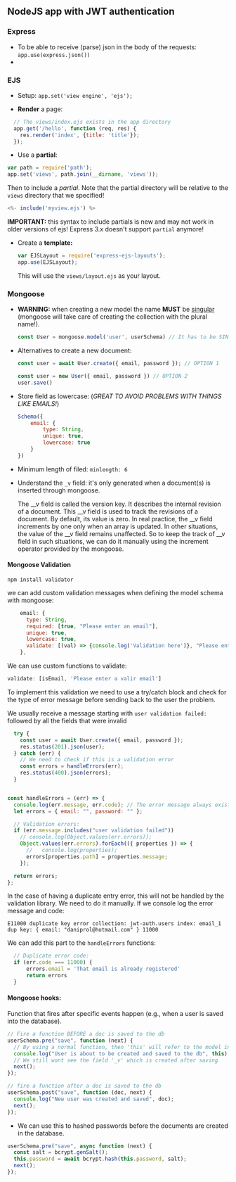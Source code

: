 ## NodeJS app with JWT authentication

### Express

* To be able to receive (parse) json in the body of the requests: `app.use(express.json())`
* 

### EJS

* Setup: `app.set('view engine', 'ejs');`

* **Render** a page:

```js
  // The views/index.ejs exists in the app directory
  app.get('/hello', function (req, res) {
    res.render('index', {title: 'title'});
  });
```

* Use a **partial**:

```js
var path = require('path');
app.set('views', path.join(__dirname, 'views')); 
```

Then to include a *partial*. Note that the partial directory will be relative to the `views` directory that we specified!

```js
<%- include('myview.ejs') %>
```

**IMPORTANT:** this syntax to include partials is new and may not work in older versions of ejs! Express 3.x doesn't support `partial` anymore!

* Create a **template:**

  ```js
  var EJSLayout = require('express-ejs-layouts');
  app.use(EJSLayout);
  ```

  This will use the `views/layout.ejs` as your layout.

### Mongoose

* **WARNING:** when creating a new model the name **MUST** be <u>singular</u> (mongoose will take care of creating the collection with the plural name!).

  ```js
  const User = mongoose.model('user', userSchema) // It has to be SINGULAR!!!
  ```

* Alternatives to create a new document:

  ```js
  const user = await User.create({ email, password }); // OPTION 1
  
  const user = new User({ email, password }) // OPTION 2
  user.save()
  ```

  

* Store field as lowercase: (*GREAT TO AVOID PROBLEMS WITH THINGS LIKE EMAILS!*)

  ```js
  Schema({
      email: {
          type: String,
          unique: true,
          lowercase: true
      }
  })
  ```

* Minimum length of filed: `minlength: 6`

* Understand the `_v` field: it's only generated when a document(s) is inserted through mongoose.

  The __v field is called the version key. It describes the internal  revision of a document. This __v field is used to track the revisions of a document. By default, its value is zero. In real practice, the __v  field increments by one only when an array is updated. In other  situations, the value of the __v field remains unaffected. So to keep  the track of __v field in such situations, we can do it manually using  the increment operator provided by the mongoose.

#### Mongoose Validation

```shell
npm install validator
```



 we can add custom validation messages when defining the model schema with mongoose:

```js
    email: {
      type: String,
      required: [true, "Please enter an email"],
      unique: true,
      lowercase: true,
      validate: [(val) => {console.log('Validation here')}, "Please enter a valid email"],
    },

```

We can use custom functions to validate:

```js
validate: [isEmail, 'Please enter a valir email']
```

To implement this validation we need to use a try/catch block and check for the type of error message before sending back to the user the problem.

We usually receive a message starting with `user validation failed: ` followed by all the fields that were invalid

```js
  try {
    const user = await User.create({ email, password });
    res.status(201).json(user);
  } catch (err) {
    // We need to check if this is a validation error
    const errors = handleErrors(err);
    res.status(400).json(errors);
  }


const handleErrors = (err) => {
  console.log(err.message, err.code); // The error message always exists, but the error code it doesn't always exist!
  let errors = { email: "", password: "" };

  // Validation errors:
  if (err.message.includes("user validation failed"))
    // console.log(Object.values(err.errors));
    Object.values(err.errors).forEach(({ properties }) => {
      //   console.log(properties);
      errors[properties.path] = properties.message;
    });

  return errors;
};

```

In the case of having a duplicate entry error, this will not be handled by the validation library. We need to do it manually. If we console log the error message and code:

```shell
E11000 duplicate key error collection: jwt-auth.users index: email_1 dup key: { email: "daniprol@hotmail.com" } 11000
```

We can add this part to the `handleErrors` functions:

```js
  // Duplicate error code:
  if (err.code === 11000) {
      errors.email = 'That email is already registered'
      return errors
  }
```

#### Mongoose hooks:

Function that fires after specific events happen (e.g., when a user is saved into the database).

```js
// Fire a function BEFORE a doc is saved to the db
userSchema.pre("save", function (next) {
  // By using a normal function, then 'this' will refer to the model instance
  console.log("User is about to be created and saved to the db", this);
  // We still wont see the field '_v' which is created after saving
  next();
});

// fire a function after a doc is saved to the db
userSchema.post("save", function (doc, next) {
  console.log("New user was created and saved", doc);
  next();
});

```

* We can use this to hashed passwords before the documents are created in the database.

```js
userSchema.pre("save", async function (next) {
  const salt = bcrypt.genSalt();
  this.password = await bcrypt.hash(this.password, salt);
  next();
});
```

